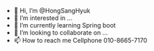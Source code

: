 - 👋 Hi, I’m @HongSangHyuk
- 👀 I’m interested in ...
- 🌱 I’m currently learning Spring boot
- 💞️ I’m looking to collaborate on ...
- 📫 How to reach me Cellphone 010-8665-7170

<!---
HongSangHyuk/HongSangHyuk is a ✨ special ✨ repository because its `README.md` (this file) appears on your GitHub profile.
You can click the Preview link to take a look at your changes.
--->
